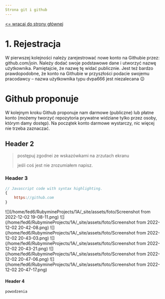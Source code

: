 ```yaml
---
Strona git i github
---
```

[<= wracaj do strony głównej](./)
# 1. Rejestracja
W pierwszej kolejności należy zarejestrować nowe konto na Githubie przez: github.com/join. Należy dodać swoje podstawowe dane i utworzyć nazwę użytkownika. Pamiętajcie, że nazwę tę widać publicznie. Jest też bardzo prawdopodobne, że konto na Githubie w przyszłości podacie swojemu pracodawcy – nazwa użytkownika typu dvpa666 jest niezalecana 😉
# Github proponuje
W kolejnym kroku Github proponuje nam darmowe (publiczne) lub płatne konto (możemy tworzyć repozytoria prywatne widziane tylko przez osoby, którym damy dostęp). Na początek konto darmowe wystarczy, nic więcej nie trzeba zaznaczać.

## Header 2

> postępuj zgodnei ze wskazówkami na zrzutach ekranu
>
>  jeśli coś jest nie zrozumiałem napisz.

### Header 3

```js
// Javascript code with syntax highlighting.
{
    https://github.com
}
```
![](/home/fed6/RubymineProjects/1A/_site/assets/foto/Screenshot from 2022-12-02 19-08-11.png)
![](/home/fed6/RubymineProjects/1A/_site/assets/foto/Screenshot from 2022-12-02 20-42-08.png)
![](/home/fed6/RubymineProjects/1A/_site/assets/foto/Screenshot from 2022-12-02 20-43-03.png)
![](/home/fed6/RubymineProjects/1A/_site/assets/foto/Screenshot from 2022-12-02 20-43-21.png)
![](/home/fed6/RubymineProjects/1A/_site/assets/foto/Screenshot from 2022-12-02 20-47-06.png)
![](/home/fed6/RubymineProjects/1A/_site/assets/foto/Screenshot from 2022-12-02 20-47-17.png)
#### Header 4


```
powodzenia
```